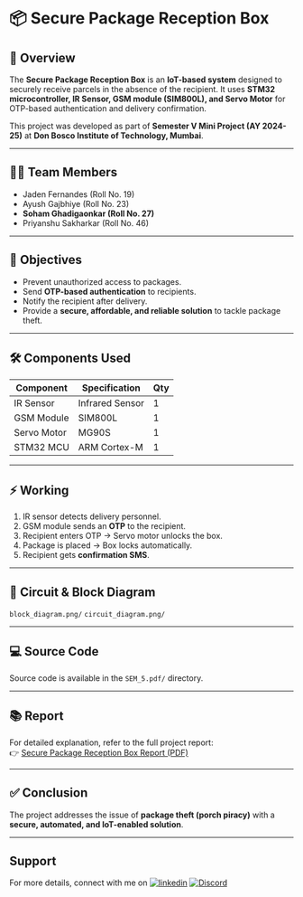 # 📦 Secure Package Reception Box

## 📌 Overview
The **Secure Package Reception Box** is an **IoT-based system** designed to securely receive parcels in the absence of the recipient. It uses **STM32 microcontroller, IR Sensor, GSM module (SIM800L), and Servo Motor** for OTP-based authentication and delivery confirmation.

This project was developed as part of **Semester V Mini Project (AY 2024-25)** at **Don Bosco Institute of Technology, Mumbai**.

---

## 👨‍💻 Team Members
- Jaden Fernandes (Roll No. 19)  
- Ayush Gajbhiye (Roll No. 23)  
- **Soham Ghadigaonkar (Roll No. 27)**  
- Priyanshu Sakharkar (Roll No. 46)

---

## 🎯 Objectives
- Prevent unauthorized access to packages.  
- Send **OTP-based authentication** to recipients.  
- Notify the recipient after delivery.  
- Provide a **secure, affordable, and reliable solution** to tackle package theft.  

---

## 🛠️ Components Used
| Component          | Specification     | Qty |
|-------------------|-------------------|-----|
| IR Sensor         | Infrared Sensor   | 1   |
| GSM Module        | SIM800L           | 1   |
| Servo Motor       | MG90S             | 1   |
| STM32 MCU         | ARM Cortex-M      | 1   |

---

## ⚡ Working
1. IR sensor detects delivery personnel.  
2. GSM module sends an **OTP** to the recipient.  
3. Recipient enters OTP → Servo motor unlocks the box.  
4. Package is placed → Box locks automatically.  
5. Recipient gets **confirmation SMS**.  

---

## 📐 Circuit & Block Diagram
 `block_diagram.png/` `circuit_diagram.png/`

---

## 💻 Source Code
Source code is available in the `SEM_5.pdf/` directory.  

---



## 📚 Report
For detailed explanation, refer to the full project report:  
👉 [Secure Package Reception Box Report (PDF)](./SEM_5_.pdf)

---

## ✅ Conclusion
The project addresses the issue of **package theft (porch piracy)** with a **secure, automated, and IoT-enabled solution**.

---
## Support
For more details, connect with me on [![linkedin](https://img.shields.io/badge/linkedin-0A66C2?style=for-the-badge&logo=linkedin&logoColor=white)](https://www.linkedin.com/in/soham-ghadigaonkar-2b8827239/)
[![Discord](https://img.shields.io/badge/discord-join%20chat-7289da?logo=discord&style=for-the-badge)](https://discord.gg/soham.2974)
